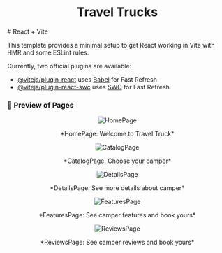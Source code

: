<h1 align="center">Travel Trucks</h1>
# React + Vite

This template provides a minimal setup to get React working in Vite with HMR and
some ESLint rules.

Currently, two official plugins are available:

- [@vitejs/plugin-react](https://github.com/vitejs/vite-plugin-react/blob/main/packages/plugin-react/README.md)
  uses [Babel](https://babeljs.io/) for Fast Refresh
- [@vitejs/plugin-react-swc](https://github.com/vitejs/vite-plugin-react-swc)
  uses [SWC](https://swc.rs/) for Fast Refresh

### 👀 Preview of Pages

<p align="center">
  <img src="/img/homepage.png" alt="HomePage" />
</p>
<p align="center">*HomePage: Welcome to Travel Truck*</p>

<p align="center">
  <img src="img/travelTruckSite/catalog.png" alt="CatalogPage" />
</p>
<p align="center">*CatalogPage: Choose your camper*</p>

<p align="center">
  <img src="assets/img/details.png" alt="DetailsPage" />
</p>
<p align="center">*DetailsPage: See more details about camper*</p>

<p align="center">
  <img src="assets/img/features.png" alt="FeaturesPage" />
</p>
<p align="center">*FeaturesPage: See camper features and book yours*</p>

<p align="center">
  <img src="assets/img/reviews.png" alt="ReviewsPage" />
</p>
<p align="center">*ReviewsPage: See camper reviews and book yours*</p>
